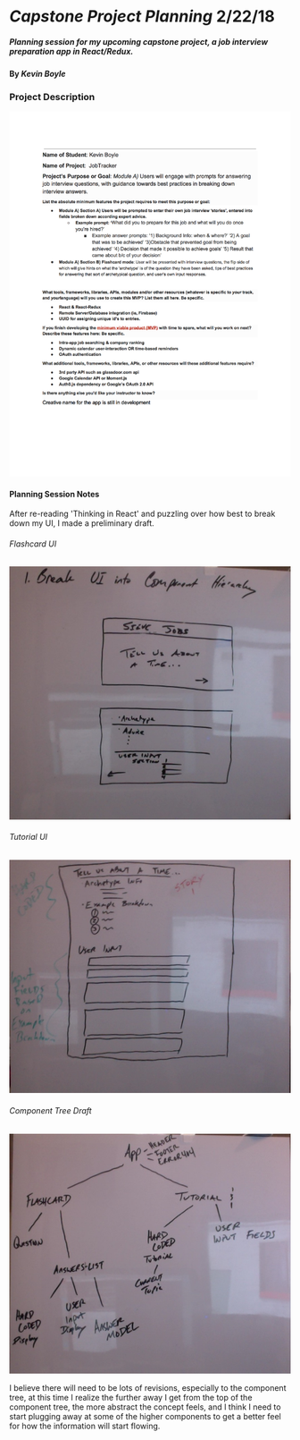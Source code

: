 # _Capstone Project Planning_  2/22/18

##### Planning session for my upcoming capstone project, a job interview preparation app in React/Redux.

#### By _**Kevin Boyle**_


### Project Description

![CapstoneProposal](img/CapstoneProposal1.png?raw=true)


#### Planning Session Notes

After re-reading 'Thinking in React' and puzzling over how best to break down my UI, I made a preliminary draft.
###### Flashcard UI
![FlashcardUI](img/basicUImockup.jpg?raw=true)
###### Tutorial UI
![TutorialUI](img/TutorialInterface.jpg?raw=true)
###### Component Tree Draft
![DraftComponentTree](img/componenttreeA.jpg?raw=true)

I believe there will need to be lots of revisions, especially to the component tree, at this time I realize the further away I get from the top of the component tree, the more abstract the concept feels, and I think I need to start plugging away at some of the higher components to get a better feel for how the information will start flowing.
